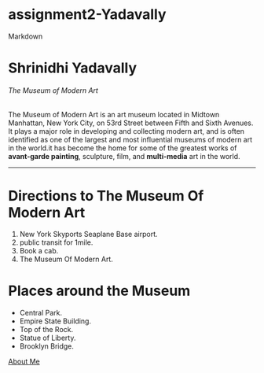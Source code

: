 # assignment2-Yadavally
Markdown

# Shrinidhi Yadavally
###### The Museum of Modern Art

The Museum of Modern Art is an art museum located in Midtown Manhattan, New York City, on 53rd Street between Fifth and Sixth Avenues. It plays a major role in developing and collecting modern art, and is often identified as one of the largest and most influential museums of modern art in the world.it has become the home for some of the greatest works of **avant-garde painting**, sculpture, film, and **multi-media** art in the world.

***
# Directions to The Museum Of Modern Art
1. New York Skyports Seaplane Base airport.
2. public transit for 1mile.
3. Book a cab. 
4. The Museum Of Modern Art.

# Places around the Museum
* Central Park.
* Empire State Building.
* Top of the Rock.
* Statue of Liberty.
* Brooklyn Bridge.



[About Me](./AboutMe.md)